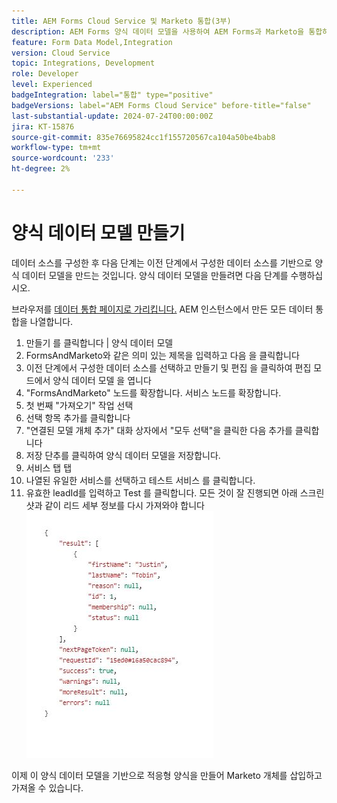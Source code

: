 ```yaml
---
title: AEM Forms Cloud Service 및 Marketo 통합(3부)
description: AEM Forms 양식 데이터 모델을 사용하여 AEM Forms과 Marketo을 통합하는 방법을 알아봅니다.
feature: Form Data Model,Integration
version: Cloud Service
topic: Integrations, Development
role: Developer
level: Experienced
badgeIntegration: label="통합" type="positive"
badgeVersions: label="AEM Forms Cloud Service" before-title="false"
last-substantial-update: 2024-07-24T00:00:00Z
jira: KT-15876
source-git-commit: 835e76695824cc1f155720567ca104a50be4bab8
workflow-type: tm+mt
source-wordcount: '233'
ht-degree: 2%

---
```


# 양식 데이터 모델 만들기

데이터 소스를 구성한 후 다음 단계는 이전 단계에서 구성한 데이터 소스를 기반으로 양식 데이터 모델을 만드는 것입니다. 양식 데이터 모델을 만들려면 다음 단계를 수행하십시오.

브라우저를 [데이터 통합 페이지로 가리킵니다.](http://localhost:4502/aem/forms.html/content/dam/formsanddocuments-fdm) AEM 인스턴스에서 만든 모든 데이터 통합을 나열합니다.

1. 만들기 를 클릭합니다 | 양식 데이터 모델
1. FormsAndMarketo와 같은 의미 있는 제목을 입력하고 다음 을 클릭합니다
1. 이전 단계에서 구성한 데이터 소스를 선택하고 만들기 및 편집 을 클릭하여 편집 모드에서 양식 데이터 모델 을 엽니다
1. &quot;FormsAndMarketo&quot; 노드를 확장합니다. 서비스 노드를 확장합니다.
1. 첫 번째 &quot;가져오기&quot; 작업 선택
1. 선택 항목 추가를 클릭합니다
1. &quot;연결된 모델 개체 추가&quot; 대화 상자에서 &quot;모두 선택&quot;을 클릭한 다음 추가를 클릭합니다
1. 저장 단추를 클릭하여 양식 데이터 모델을 저장합니다.
1. 서비스 탭 탭
1. 나열된 유일한 서비스를 선택하고 테스트 서비스 를 클릭합니다.
1. 유효한 leadId를 입력하고 Test 를 클릭합니다. 모든 것이 잘 진행되면 아래 스크린샷과 같이 리드 세부 정보를 다시 가져와야 합니다
   ![테스트 결과](assets/testresults.png)

이제 이 양식 데이터 모델을 기반으로 적응형 양식을 만들어 Marketo 개체를 삽입하고 가져올 수 있습니다.
